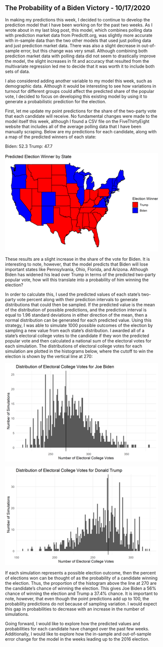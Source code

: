 ## The Probability of a Biden Victory - 10/17/2020

In making my predictions this week, I decided to continue to develop the prediction model that I have been working on for the past two weeks. As I wrote about in my last blog post, this model, which combines polling data with prediction market data from PredictIt.org, was slightly more accurate with in-sample data than the two other models that used just polling data and just prediction market data. There was also a slight decrease in out-of-sample error, but this change was very small. Although combining both prediction market data with polling data did not seem to drastically improve the model, the slight increases in fit and accuracy that resulted from the multivariate regression led me to decide that it was worth it to include both sets of data. 

I also considered adding another variable to my model this week, such as demographic data. Although it would be interesting to see how variations in turnout for different groups could affect the predicted share of the popular vote, I decided to focus on developing this existing model by using it to generate a probabilistic prediction for the election.

First, let me update my point predictions for the share of the two-party vote that each candidate will receive. No fundamental changes were made to the model itself this week, although I found a CSV file on the FiveThirtyEight website that includes all of the average polling data that I have been manually scraping. Below are my predictions for each candidate, along with a map of the predicted winners of each state:

Biden: 52.3
Trump: 47.7

![](../figures/oct_17_map.png)

These results are a slight increase in the share of the vote for Biden. It is interesting to note, however, that the model predicts that Biden will lose important states like Pennsylvania, Ohio, Florida, and Arizona. Although Biden has widened his lead over Trump in terms of the predicted two-party popular vote, how will this translate into a probability of him winning the election?

In order to calculate this, I used the predicted values of each state’s two-party vote percent along with their prediction intervals to generate distributions that could then be sampled. If the predicted value is the mean of the distribution of possible predictions, and the prediction interval is equal to 1.96 standard deviations in either direction of the mean, then a normal distribution can be generated for each predicted value. Using this strategy, I was able to simulate 1000 possible outcomes of the election by sampling a new value from each state’s distribution. I awarded all of a state’s electoral college votes to the candidate if they won the predicted popular vote and then calculated a national sum of the electoral votes for each simulation. The distributions of electoral college votes for each simulation are plotted in the histograms below, where the cutoff to win the election is shown by the vertical line at 270:

![](../figures/oct_17_biden.png)

![](../figures/oct_17_trump.png)

If each simulation represents a possible election outcome, then the percent of elections won can be thought of as the probability of a candidate winning the election. Thus, the proportion of the histogram above the line at 270 are the candidate’s chance of winning the election. This gives Joe Biden a 56% chance of winning the election and Trump a 37.4% chance. It is important to note, however, that even though the point predictions add up to 100, the probability predictions do not because of sampling variation. I would expect this gap in probabilities to decrease with an increase in the number of simulations. 

Going forward, I would like to explore how the predicted values and probabilities for each candidate have changed over the past few weeks. Additionally, I would like to explore how the in-sample and out-of-sample error change for the model in the weeks leading up to the 2016 election.
